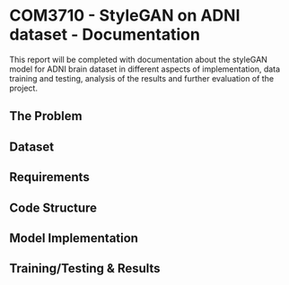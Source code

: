 # COM3710 - StyleGAN on ADNI dataset -  Documentation
This report will be completed with documentation about the styleGAN model for ADNI brain dataset in different aspects of implementation, data training and testing, analysis of the results and further evaluation of the project.  
## The Problem
## Dataset
## Requirements
## Code Structure
## Model Implementation
## Training/Testing & Results